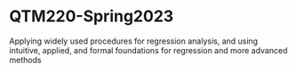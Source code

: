 # QTM220-Spring2023
Applying widely used procedures for regression analysis, and using intuitive, applied, and formal foundations for regression and more advanced methods
